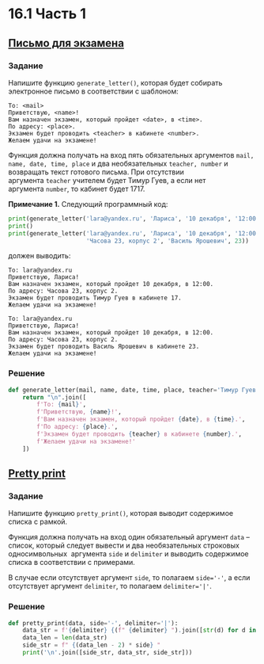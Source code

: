 # 16.1 Часть 1
## [Письмо для экзамена](https://stepik.org/lesson/513589/step/15?unit=505863)
### Задание
Напишите функцию `generate_letter()`, которая будет собирать электронное письмо в соответствии с шаблоном:

```1c
To: <mail>
Приветствую, <name>!
Вам назначен экзамен, который пройдет <date>, в <time>.
По адресу: <place>. 
Экзамен будет проводить <teacher> в кабинете <number>. 
Желаем удачи на экзамене!
```

Функция должна получать на вход пять обязательных аргументов `mail, name, date, time, place` и два необязательных `teacher, number` и возвращать текст готового письма. При отсутствии аргумента `teacher` учителем будет Тимур Гуев, а если нет аргумента `number`, то кабинет будет 1717.

**Примечание 1.** Следующий программный код:

```python
print(generate_letter('lara@yandex.ru', 'Лариса', '10 декабря', '12:00', 'Часова 23, корпус 2'))
print()
print(generate_letter('lara@yandex.ru', 'Лариса', '10 декабря', '12:00', 
                      'Часова 23, корпус 2', 'Василь Ярошевич', 23))
```

должен выводить:

```no-highlight
To: lara@yandex.ru
Приветствую, Лариса!
Вам назначен экзамен, который пройдет 10 декабря, в 12:00.
По адресу: Часова 23, корпус 2. 
Экзамен будет проводить Тимур Гуев в кабинете 17. 
Желаем удачи на экзамене!

To: lara@yandex.ru
Приветствую, Лариса!
Вам назначен экзамен, который пройдет 10 декабря, в 12:00.
По адресу: Часова 23, корпус 2. 
Экзамен будет проводить Василь Ярошевич в кабинете 23. 
Желаем удачи на экзамене!
```

### Решение
```python
def generate_letter(mail, name, date, time, place, teacher='Тимур Гуев', number=17):
    return "\n".join([
        f'To: {mail}',
        f'Приветствую, {name}!',
        f'Вам назначен экзамен, который пройдет {date}, в {time}.',
        f'По адресу: {place}.',
        f'Экзамен будет проводить {teacher} в кабинете {number}.',
        f'Желаем удачи на экзамене!'
    ])
```

## [Pretty print](https://stepik.org/lesson/513589/step/16?unit=505863)
### Задание
Напишите функцию `pretty_print()`, которая выводит содержимое списка с рамкой. 

Функция должна получать на вход один обязательный аргумент `data` – список, который следует вывести и два необязательных строковых односимвольных  аргумента `side` и `delimiter` и выводить содержимое списка в соответствии с примерами.

В случае если отсутствует аргумент `side`, то полагаем `side='-'`, а если отсутствует аргумент `delimiter`, то полагаем `delimiter='|'`.

### Решение
```python
def pretty_print(data, side='-', delimiter='|'):
    data_str = f'{delimiter} {(f" {delimiter} ").join([str(d) for d in data])} {delimiter}'
    data_len = len(data_str)
    side_str = f" {(data_len - 2) * side} "
    print('\n'.join([side_str, data_str, side_str]))
```